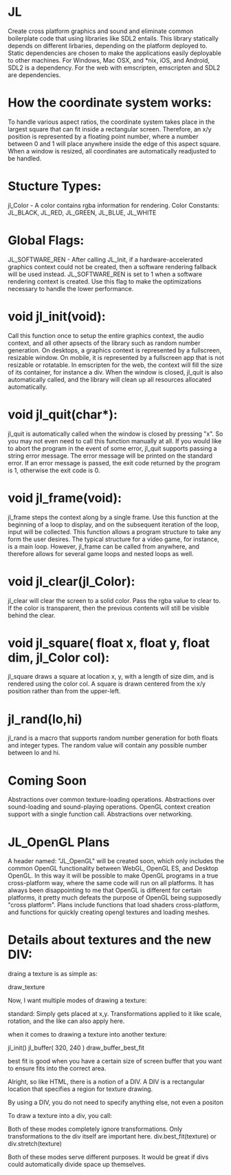 # JL
Create cross platform graphics and sound and eliminate common boilerplate code that using libraries like SDL2 entails. This library statically depends on different lirbaries, depending on the platform deployed to. Static dependencies are chosen to make the applications easily deployable to other machines.
For Windows, Mac OSX, and *nix, iOS, and Android, SDL2 is a dependency.
For the web with emscripten, emscripten and SDL2 are dependencies.

# How the coordinate system works:

To handle various aspect ratios, the coordinate system takes place in the largest square that can fit inside a rectangular screen. Therefore, an x/y position is represented by a floating point number, where a number between 0 and 1 will place anywhere inside the edge of this aspect square.
When a window is resized, all coordinates are automatically readjusted to be handled.

# Stucture Types:
jl_Color - A color contains rgba information for rendering.
Color Constants: JL_BLACK, JL_RED, JL_GREEN, JL_BLUE, JL_WHITE

# Global Flags:
JL_SOFTWARE_REN - After calling JL_Init, if a hardware-accelerated graphics context could not be created, then a software rendering fallback will be used instead. JL_SOFTWARE_REN is set to 1 when a software rendering context is created. Use this flag to make the optimizations necessary to handle the lower performance.

# void jl_init(void):
Call this function once to setup the entire graphics context, the audio context, and all other apsects of the library such as random number generation. On desktops, a graphics context is represented by a fullscreen, resizable window. On mobile, it is represented by a fullscreen app that is not resizable or rotatable. In emscripten for the web, the context will fill the size of its container, for instance a div. When the window is closed, jl_quit is also automatically called, and the library will clean up all resources allocated automatically.

# void jl_quit(char*):
jl_quit is automatically called when the window is closed by pressing "x". So you may not even need to call this function manually at all. If you would like to abort the program in the event of some error, jl_quit supports passing a string error message. The error message will be printed on the standard error. If an error message is passed, the exit code returned by the program is 1, otherwise the exit code is 0.

# void jl_frame(void):
jl_frame steps the context along by a single frame. Use this function at the beginning of a loop to display, and on the subsequent iteration of the loop, input will be collected. This function allows a program structure to take any form the user desires. The typical structure for a video game, for instance, is a main loop. However, jl_frame can be called from anywhere, and therefore allows for several game loops and nested loops as well.

# void jl_clear(jl_Color):
jl_clear will clear the screen to a solid color. Pass the rgba value to clear to. If the color is transparent, then the previous contents will still be visible behind the clear.

# void jl_square( float x, float y, float dim, jl_Color col):
jl_square draws a square at location x, y, with a length of size dim, and is rendered using the color col. A square is drawn centered from the x/y position rather than from the upper-left.

# jl_rand(lo,hi)
jl_rand is a macro that supports random number generation for both floats and integer types. The random value will contain any possible number between lo and hi.

# Coming Soon
Abstractions over common texture-loading operations.
Abstractions over sound-loading and sound-playing operations.
OpenGL context creation support with a single function call.
Abstractions over networking.

# JL_OpenGL Plans
A header named: "JL_OpenGL" will be created soon, which only includes the common OpenGL functionality between WebGL, OpenGL ES, and Desktop OpenGL. In this way it will be possible to make OpenGL programs in a true cross-platform way, where the same code will run on all platforms. It has always been disappointing to me that OpenGL is different for certain platforms, it pretty much defeats the purpose of OpenGL being supposedly "cross platform". Plans include functions that load shaders cross-platform, and functions for quickly creating opengl textures and loading meshes.

# Details about textures and the new DIV:

draing a texture is as simple as:

draw_texture

Now, I want multiple modes of drawing a texture:

standard:
Simply gets placed at x,y. Transformations applied to it like scale,
rotation, and the like can also apply here.

when it comes to drawing a texture into another texture:


jl_init()
jl_buffer( 320, 240 )
draw_buffer_best_fit

best fit is good when you have a certain size of screen buffer that you want to ensure fits into the correct area.


Alright, so like HTML, there is a notion of a DIV. A DIV is a rectangular
location that specifies a region for texture drawing.

By using a DIV, you do not need to specify anything else, not even a positon

To draw a texture into a div, you call:

Both of these modes completely ignore transformations.
Only transformations to the div itself are important here.
div.best_fit(texture)
or
div.stretch(texture)

Both of these modes serve different purposes.
It would be great if divs could automatically divide space up themselves.
